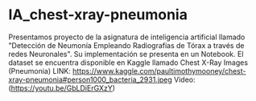 # IA_chest-xray-pneumonia
Presentamos proyecto de la asignatura de inteligencia artificial llamado "Detección de Neumonía Empleando Radiografías de Tórax a través de redes Neuronales". Su implementación se presenta en un Notebook.
El dataset se encuentra disponible en Kaggle llamado Chest X-Ray Images (Pneumonia) LINK: https://www.kaggle.com/paultimothymooney/chest-xray-pneumonia#person1000_bacteria_2931.jpeg
Video: (https://youtu.be/GbLDiErGXzY) 

